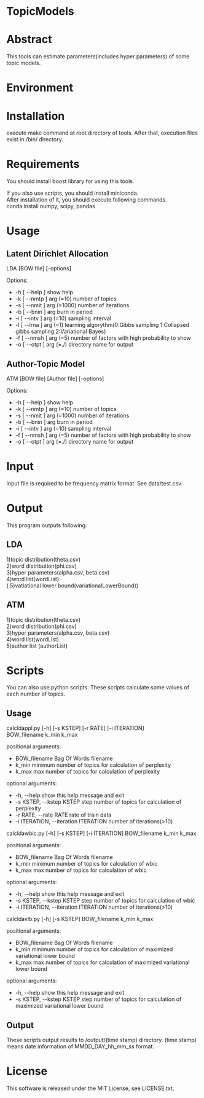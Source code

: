 # TopicModels
# Abstract
This tools can estimate parameters(includes hyper parameters) of some topic models.  
# Environment
# Installation
execute make command at root directory of tools. After that, execution files exist in /bin/ directory.  

# Requirements
You should install boost library for using this tools.  

If you also use scripts, you should install miniconda.  
After installation of it, you should execute following commands.  
    conda install numpy, scipy, pandas  
# Usage
## Latent Dirichlet Allocation
 LDA [BOW file] [-options]  
  
Options:  
  - -h [ --help ]             show help  
  - -k [ --nmtp ] arg (=10)   number of topics  
  - -s [ --nmit ] arg (=1000) number of iterations  
  - -b [ --bnin ] arg         burn in period  
  - -i [ --intv ] arg (=10)   sampling interval  
  - -l [ --lrna ] arg (=1)    learning algorythm(0:Gibbs sampling 1:Collapsed gibbs sampling 2:Variational Bayes)  
  - -f [ --nmsh ] arg (=5)    number of factors with high probability to show  
  - -o [ --otpt ] arg (=./)   directory name for output  
  
## Author-Topic Model
 ATM [BOW file] [Author file] [-options]  
  
Options:  
  - -h [ --help ]             show help  
  - -k [ --nmtp ] arg (=10)   number of topics  
  - -s [ --nmit ] arg (=1000) number of iterations  
  - -b [ --bnin ] arg         burn in period  
  - -i [ --intv ] arg (=10)   sampling interval  
  - -f [ --nmsh ] arg (=5)    number of factors with high probability to show  
  - -o [ --otpt ] arg (=./)   directory name for output  
# Input
  Input file is required to be frequency matrix format. See data/test.csv.  
# Output
  This program outputs following:  
## LDA
  1)topic distribution(theta.csv)  
  2)word distribution(phi.csv)  
  3)hyper parameters(alpha.csv, beta.csv)  
  4)word list(wordList)  
  ( 5)vatiational lower bound(variationalLowerBound))  
## ATM
  1)topic distribution(theta.csv)  
  2)word distribution(phi.csv)  
  3)hyper parameters(alpha.csv, beta.csv)  
  4)word list(wordList)  
  5)author list (authorList)  
# Scripts
  You can also use python scripts. These scripts calculate some values of each number of topics.  
## Usage
calcldappl.py [-h] [-s KSTEP] [-r RATE] [-i ITERATION]  
                     BOW_filename k_min k_max  
  
positional arguments:  
  - BOW_filename          Bag Of Words filename  
  - k_min                 minimum number of topics for calculation of perplexity  
  - k_max                 max number of topics for calculation of perplexity  
  
optional arguments:  
  - -h, --help            show this help message and exit  
  - -s KSTEP, --kstep KSTEP step number of topics for calculation of perplexity  
  - -r RATE, --rate RATE  rate of train data  
  - -i ITERATION, --iteration ITERATION number of iterations(>10)  
  
calcldawbic.py [-h] [-s KSTEP] [-i ITERATION] BOW_filename k_min k_max  
  
positional arguments:  
  - BOW_filename          Bag Of Words filename  
  - k_min                 minimum number of topics for calculation of wbic  
  - k_max                 max number of topics for calculation of wbic  
  
optional arguments:  
  - -h, --help            show this help message and exit  
  - -s KSTEP, --kstep KSTEP step number of topics for calculation of wbic  
  - -i ITERATION, --iteration ITERATION number of iterations(>10)  
  
calcldavlb.py [-h] [-s KSTEP] BOW_filename k_min k_max  
  
positional arguments:  
  - BOW_filename          Bag Of Words filename  
  - k_min                 minimum number of topics for calculation of maximized variational lower bound  
  - k_max                 max number of topics for calculation of maximized variational lower bound  
  
optional arguments:  
  - -h, --help            show this help message and exit  
  - -s KSTEP, --kstep KSTEP step number of topics for calculation of maximized variational lower bound  
## Output
These scripts output results to /output/(time stamp) directory. (time stamp) means date information of MMDD_DAY_hh_mm_ss format.  
# License
This software is released under the MIT License, see LICENSE.txt.  

